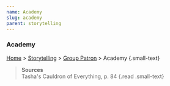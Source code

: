 ```yaml
---
name: Academy
slug: academy
parent: storytelling
---
```

### Academy
[Home](dm-operations-center) > [Storytelling](storytelling) > [Group Patron](group-patron) > Academy {.small-text}

> **Sources** <br/>
> Tasha's Cauldron of Everything, p. 84
{.read .small-text}